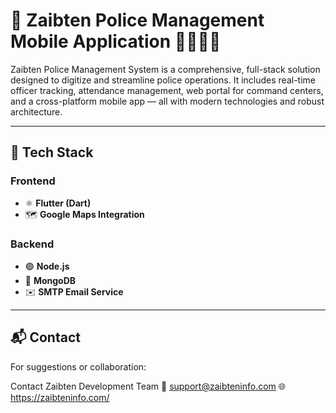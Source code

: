 # 🚨 Zaibten Police Management Mobile Application 👮‍♀️👮‍♂️

Zaibten Police Management System is a comprehensive, full-stack solution designed to digitize and streamline police operations. It includes real-time officer tracking, attendance management, web portal for command centers, and a cross-platform mobile app — all with modern technologies and robust architecture.

---

## 🚀 Tech Stack

### Frontend
- ⚛️ **Flutter (Dart)**
- 🗺️ **Google Maps Integration**

### Backend
- 🟢 **Node.js**
- 🍃 **MongoDB**
- ✉️ **SMTP Email Service**

---

## 📬 Contact
For suggestions or collaboration:

Contact Zaibten Development Team
📧 support@zaibteninfo.com
🌐 https://zaibteninfo.com/
